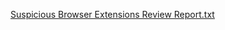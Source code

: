 [Suspicious Browser Extensions Review Report.txt](https://github.com/user-attachments/files/21798636/Suspicious.Browser.Extensions.Review.Report.txt)
